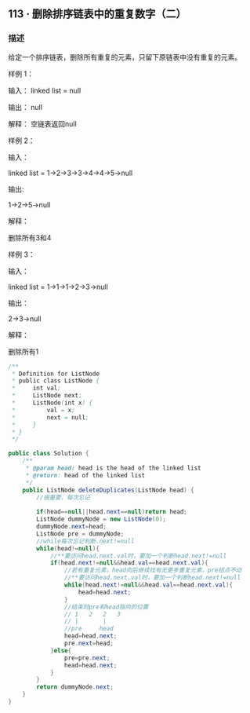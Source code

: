 ## 113 · 删除排序链表中的重复数字（二）
### 描述

给定一个排序链表，删除所有重复的元素，只留下原链表中没有重复的元素。

样例 1：

输入：
linked list = null

输出：
null

解释：
空链表返回null

样例 2：

输入：

linked list = 1->2->3->3->4->4->5->null

输出:

1->2->5->null

解释：

删除所有3和4

样例 3：

输入：

linked list = 1->1->1->2->3->null

输出：

2->3->null

解释： 

删除所有1

```Java
/**
 * Definition for ListNode
 * public class ListNode {
 *     int val;
 *     ListNode next;
 *     ListNode(int x) {
 *         val = x;
 *         next = null;
 *     }
 * }
 */

public class Solution {
    /**
     * @param head: head is the head of the linked list
     * @return: head of the linked list
     */
    public ListNode deleteDuplicates(ListNode head) {
        //很重要，每次忘记
        
        if(head==null||head.next==null)return head;
        ListNode dummyNode = new ListNode(0);
        dummyNode.next=head;
        ListNode pre = dummyNode;
        //while每次忘记判断.next!=null
        while(head!=null){
            //**要访问head.next.val时，要加一个判断head.next!=null
            if(head.next!=null&&head.val==head.next.val){
                //若有重复元素，head向后继续找有无更多重复元素，pre结点不动
                //**要访问head.next.val时，要加一个判断head.next!=null
                while(head.next!=null&&head.val==head.next.val){
                    head=head.next;
                }
                //结束时pre和head指向的位置
                // 1   2   2   3
                // |       |   
                //pre     head
                head=head.next;
                pre.next=head;
            }else{
                pre=pre.next;
                head=head.next;
            }
        }
        return dummyNode.next;
    }
}
```
